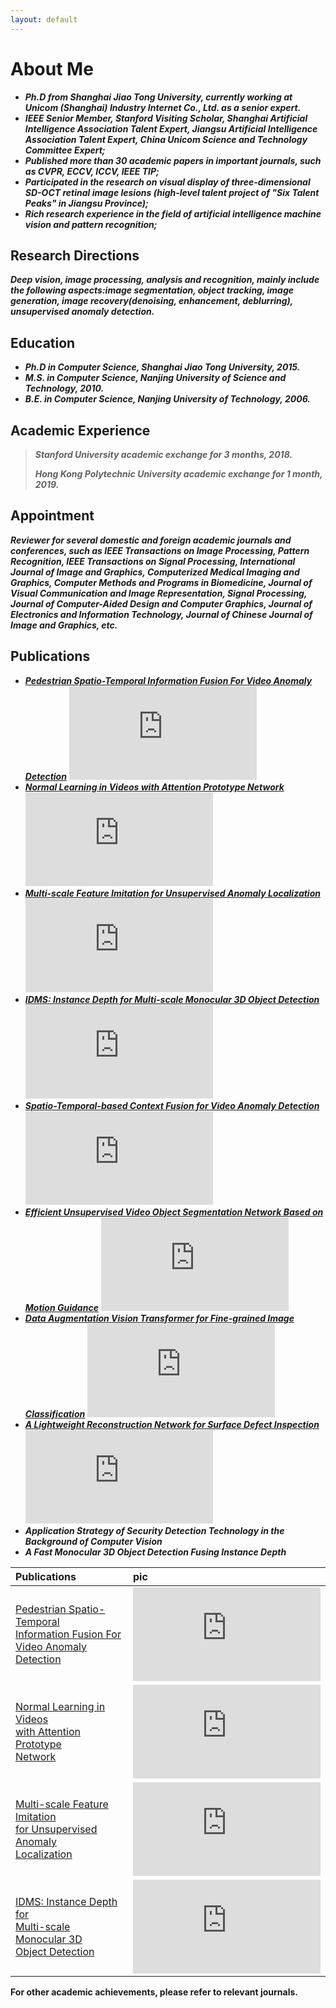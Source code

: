 ```yaml
---
layout: default
---
```


# About Me

* ***Ph.D from Shanghai Jiao Tong University, currently working at Unicom (Shanghai) Industry Internet Co., Ltd. as a
  senior expert.***
* ***IEEE Senior Member, Stanford Visiting Scholar, Shanghai Artificial Intelligence Association Talent Expert, Jiangsu
  Artificial Intelligence Association Talent Expert, China Unicom Science and Technology Committee Expert;***
* ***Published more than 30 academic papers in important journals, such as CVPR, ECCV, ICCV, IEEE TIP;***
* ***Participated in the research on visual display of three-dimensional SD-OCT retinal image lesions (high-level talent
  project of "Six Talent Peaks" in Jiangsu Province);***
* ***Rich research experience in the field of artificial intelligence machine vision and pattern recognition;***

## Research Directions

***Deep vision, image processing, analysis and recognition, mainly include the following aspects:image segmentation,
object tracking, image generation, image recovery(denoising, enhancement, deblurring), unsupervised anomaly
detection.***

## Education

* ***Ph.D in Computer Science, Shanghai Jiao Tong University, 2015.***
* ***M.S. in Computer Science, Nanjing University of Science and Technology, 2010.***
* ***B.E. in Computer Science, Nanjing University of Technology, 2006.***

## Academic Experience

> ***Stanford University academic exchange for 3 months, 2018.***
>
> ***Hong Kong Polytechnic University academic exchange for 1 month, 2019.***

## Appointment

***Reviewer for several domestic and foreign academic journals and conferences, such as IEEE Transactions on Image
Processing,
Pattern Recognition, IEEE Transactions on Signal Processing, International Journal of Image and Graphics, Computerized
Medical Imaging and Graphics, Computer Methods and Programs in Biomedicine, Journal of Visual Communication and Image
Representation, Signal Processing, Journal of Computer-Aided Design and Computer Graphics, Journal of Electronics and
Information Technology, Journal of Chinese Journal of Image and Graphics, etc.***

## Publications

* ***[Pedestrian Spatio-Temporal Information Fusion For Video Anomaly Detection](https://arxiv.org/pdf/2211.10052.pdf)***
  [![img_4.png](https://arxiv.org/pdf/2211.10052.pdf)](img_4.png)
* ***[Normal Learning in Videos with Attention Prototype Network](https://arxiv.org/pdf/2108.11055.pdf)***
  [![img_5.png](https://arxiv.org/pdf/2108.11055.pdf)](img_5.png#pic_right)
* ***[Multi-scale Feature Imitation for Unsupervised Anomaly Localization](https://arxiv.org/pdf/2212.05786.pdf)***
  [![img_6.png](https://arxiv.org/pdf/2212.05786.pdf)](img_6.png)
* ***[IDMS: Instance Depth for Multi-scale Monocular 3D Object Detection](https://arxiv.org/pdf/2212.01528v1.pdf)***
  [![img_7.png](https://arxiv.org/pdf/2212.01528v1.pdf)](img_7.png)
* ***[Spatio-Temporal-based Context Fusion for Video Anomaly Detection](https://arxiv.org/pdf/2210.09572.pdf)***
  [![img_8.png](https://arxiv.org/pdf/2210.09572.pdf)](img_8.png)
* ***[Efficient Unsupervised Video Object Segmentation Network Based on Motion Guidance](https://arxiv.org/pdf/2211.05364.pdf)***
  [![img_9.png](https://arxiv.org/pdf/2211.05364.pdf)](img_9.png)
* ***[Data Augmentation Vision Transformer for Fine-grained Image Classification](https://arxiv.org/pdf/2211.12879.pdf)***
  [![img_10.png](https://arxiv.org/pdf/2211.12879.pdf)](img_10.png)
* ***[A Lightweight Reconstruction Network for Surface Defect Inspection](https://arxiv.org/pdf/2212.12878.pdf)***
  [![img_11.png](https://arxiv.org/pdf/2212.12878.pdf)](img_11.png)
* ***Application Strategy of Security Detection Technology in the Background of Computer Vision***
* ***A Fast Monocular 3D Object Detection Fusing Instance Depth***

| Publications                                                                                                                | pic                                                             |
|:----------------------------------------------------------------------------------------------------------------------------|:----------------------------------------------------------------|
| [Pedestrian Spatio-Temporal <br/>Information Fusion For <br/>Video Anomaly Detection](https://arxiv.org/pdf/2211.10052.pdf) | [![img_4.png](https://arxiv.org/pdf/2211.10052.pdf)](img_4.png) |
| [Normal Learning in Videos <br/>with Attention Prototype <br/>Network](https://arxiv.org/pdf/2108.11055.pdf)                | [![img_4.png](https://arxiv.org/pdf/2211.10052.pdf)](img_4.png) |
| [Multi-scale Feature Imitation<br/> for Unsupervised Anomaly<br/> Localization](https://arxiv.org/pdf/2212.05786.pdf)       | [![img_4.png](https://arxiv.org/pdf/2211.10052.pdf)](img_4.png) |
| [IDMS: Instance Depth for <br/>Multi-scale Monocular 3D <br/>Object Detection](https://arxiv.org/pdf/2212.01528v1.pdf)      | [![img_4.png](https://arxiv.org/pdf/2211.10052.pdf)](img_4.png) |

**For other academic achievements, please refer to relevant journals.**


